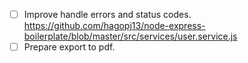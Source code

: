 - [ ] Improve handle errors and status codes. https://github.com/hagopj13/node-express-boilerplate/blob/master/src/services/user.service.js
- [ ] Prepare export to pdf.